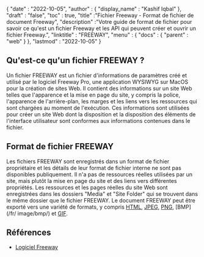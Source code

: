{
  "date" : "2022-10-05",
  "author" : {
    "display_name" : "Kashif Iqbal"
},
  "draft" : "false",
  "toc" : true,
  "title" :"Fichier Freeway - Format de fichier de document Freeway",
  "description" :"Votre guide de format de fichier pour savoir ce qu'est un fichier Freeway et les API qui peuvent créer et ouvrir un fichier Freeway.",
  "linktitle" : "FREEWAY",
  "menu" : {
    "docs" : {
      "parent" : "web"
}
},
  "lastmod" : "2022-10-05"
}

## Qu'est-ce qu'un fichier FREEWAY ?

Un fichier FREEWAY est un fichier d'informations de paramètres créé et utilisé par le logiciel Freeway Pro, une application WYSIWYG sur MacOS pour la création de sites Web. Il contient des informations sur un site Web telles que l'apparence et la mise en page du site, y compris la police, l'apparence de l'arrière-plan, les marges et les liens vers les ressources qui sont chargées au moment de l'exécution. Ces informations sont utilisées pour créer un site Web dont la disposition et la disposition des éléments de l'interface utilisateur sont conformes aux informations contenues dans le fichier.

## Format de fichier FREEWAY

Les fichiers FREEWAY sont enregistrés dans un format de fichier propriétaire et les détails de leur format de fichier interne ne sont pas disponibles publiquement. Il n'a pas de ressources réelles utilisées par un site, mais plutôt la mise en page du site et des liens vers différentes propriétés. Les ressources et les pages réelles du site Web sont enregistrées dans les dossiers "Media" et "Site Folder" qui se trouvent dans le même dossier que le fichier FREEWAY. Le document FREEWAY peut être exporté vers une variété de formats, y compris [HTML](/fr/web/html/), [JPEG](/fr/image/jpeg/), [PNG](/fr/image/png/), [BMP](/fr/ image/bmp/) et [GIF](/fr/image/gif/).

## Références

* [Logiciel Freeway](https://en.wikipedia.org/wiki/Freeway_(software))

